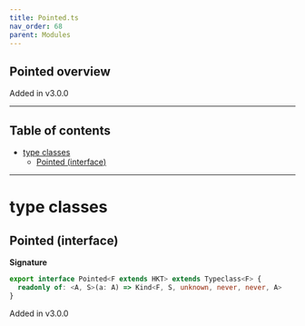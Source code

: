 ```yaml
---
title: Pointed.ts
nav_order: 68
parent: Modules
---
```


## Pointed overview

Added in v3.0.0

---

<h2 class="text-delta">Table of contents</h2>

- [type classes](#type-classes)
  - [Pointed (interface)](#pointed-interface)

---

# type classes

## Pointed (interface)

**Signature**

```ts
export interface Pointed<F extends HKT> extends Typeclass<F> {
  readonly of: <A, S>(a: A) => Kind<F, S, unknown, never, never, A>
}
```

Added in v3.0.0
